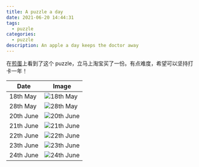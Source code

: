 ```yaml
---
title: A puzzle a day
date: 2021-06-20 14:44:31
tags: 
  - puzzle
categories:
  - puzzle
description: An apple a day keeps the doctor away
---
```


在[煎蛋](http://jandan.net/)上看到了这个 puzzle，立马上淘宝买了一份。有点难度，希望可以坚持打卡一年！

| Date      | Image                                                                                                               |
|-----------|---------------------------------------------------------------------------------------------------------------------|
| 18th May  | ![18th May](https://cdn.jsdelivr.net/gh/AemonCao/AemonCao.github.io@source/source/_posts/a-puzzle-a-day/0518.jpg)   |
| 28th May  | ![28th May](https://cdn.jsdelivr.net/gh/AemonCao/AemonCao.github.io@source/source/_posts/a-puzzle-a-day/0528.jpg)   |
| 20th June | ![20th June](https://cdn.jsdelivr.net/gh/AemonCao/AemonCao.github.io@source/source/_posts/a-puzzle-a-day/0620.jpg)  |
| 21th June | ![21th June](https://cdn.jsdelivr.net/gh/AemonCao/AemonCao.github.io@source/source/_posts/a-puzzle-a-day/0621.jpeg) |
| 22th June | ![22th June](https://cdn.jsdelivr.net/gh/AemonCao/AemonCao.github.io@source/source/_posts/a-puzzle-a-day/0622.jpeg) |
| 23th June | ![23th June](https://cdn.jsdelivr.net/gh/AemonCao/AemonCao.github.io@source/source/_posts/a-puzzle-a-day/0623.jpeg) |
| 24th June | ![24th June](https://cdn.jsdelivr.net/gh/AemonCao/AemonCao.github.io@source/source/_posts/a-puzzle-a-day/0624.jpeg) |

